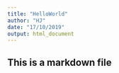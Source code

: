 ```yaml
---
title: "HelloWorld"
author: "HJ"
date: "17/10/2019"
output: html_document
---
```


## This is a markdown file
